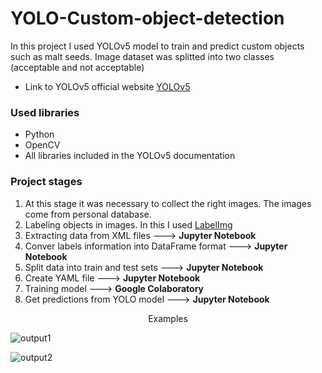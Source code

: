 # YOLO-Custom-object-detection
In this project I used YOLOv5 model to train and predict custom objects such as malt seeds. Image dataset was splitted into two classes (acceptable and not acceptable) 
- Link to YOLOv5 official website [YOLOv5](https://github.com/ultralytics/yolov5)

### Used libraries
- Python
- OpenCV
- All libraries included in the YOLOv5 documentation


### Project stages
1. At this stage it was necessary to collect the right images. The images come from personal database.
2. Labeling objects in images. In this I used [LabelImg](https://github.com/HumanSignal/labelImg)
3. Extracting data from XML files ---> **Jupyter Notebook**
4. Conver labels information into DataFrame format ---> **Jupyter Notebook**
5. Split data into train and test sets ---> **Jupyter Notebook**
6. Create YAML file ---> **Jupyter Notebook**
7. Training model ---> **Google Colaboratory**
8. Get predictions from YOLO model ---> **Jupyter Notebook**


<p align="center">
Examples
</p>

![output1](https://github.com/k-malicki/YOLO-Custom-object-detection/assets/141445691/5dc95197-7231-47ab-b260-5080881162b2)

![output2](https://github.com/k-malicki/YOLO-Custom-object-detection/assets/141445691/07241088-c1fa-4b3d-90d7-d6a23453605f)



